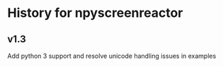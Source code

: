 History for npyscreenreactor
============================

v1.3
----

Add python 3 support and resolve unicode handling issues in examples

